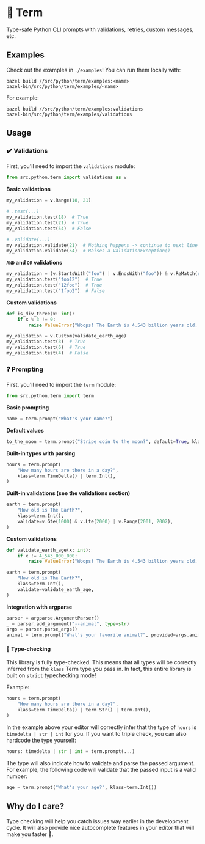# 🦄 Term

Type-safe Python CLI prompts with validations, retries, custom messages, etc.

## Examples

Check out the examples in `./examples`! You can run them locally with:

```
bazel build //src/python/term/examples:<name>
bazel-bin/src/python/term/examples/<name>
```

For example:
```
bazel build //src/python/term/examples:validations
bazel-bin/src/python/term/examples/validations
```

## Usage


### ✔️ Validations

First, you'll need to import the `validations` module:
```python
from src.python.term import validations as v
```

**Basic validations**
```python
my_validation = v.Range(18, 21)

# .test(...)
my_validation.test(18)  # True
my_validation.test(21)  # True
my_validation.test(54)  # False

# .validate(...)
my_validation.validate(21)  # Nothing happens -> continue to next line
my_validation.validate(54)  # Raises a ValidationException()
```

**`AND` and `OR` validations**
```python
my_validation = (v.StartsWith("foo") | v.EndsWith("foo")) & v.ReMatch(r"^[a-z]*$")
my_validation.test("foo12")  # True
my_validation.test("12foo")  # True
my_validation.test("1foo2")  # False
```

**Custom validations**
```python
def is_div_three(x: int):
    if x % 3 != 0:
        raise ValueError("Woops! The Earth is 4.543 billion years old. (Try 4543000000)")

my_validation = v.Custom(validate_earth_age)
my_validation.test(3)  # True
my_validation.test(6)  # True
my_validation.test(4)  # False
```

### ❓ Prompting

First, you'll need to import the `term` module:
```python
from src.python.term import term
```

**Basic prompting**
```python
name = term.prompt("What's your name?")
```

**Default values**
```python
to_the_moon = term.prompt("Stripe coin to the moon?", default=True, klass=bool)
```

**Built-in types with parsing**
```python
hours = term.prompt(
    "How many hours are there in a day?",
    klass=term.TimeDelta() | term.Int(),
)
```

**Built-in validations (see the validations section)**
```python
earth = term.prompt(
    "How old is The Earth?",
    klass=term.Int(),
    validate=v.Gte(1000) & v.Lte(2000) | v.Range(2001, 2002),
)
```

**Custom validations**
```python
def validate_earth_age(x: int):
    if x != 4_543_000_000:
        raise ValueError("Woops! The Earth is 4.543 billion years old. (Try 4543000000)")

earth = term.prompt(
    "How old is The Earth?",
    klass=term.Int(),
    validate=validate_earth_age,
)
```

**Integration with argparse**
```python
parser = argparse.ArgumentParser()
_ = parser.add_argument("--animal", type=str)
args = parser.parse_args()
animal = term.prompt("What's your favorite animal?", provided=args.animal)
```

#### 🐍 Type-checking

This library is fully type-checked. This means that all types will be correctly inferred
from the `klass` Term type you pass in. In fact, this entire library is built on `strict`
typechecking mode!

Example:
```python
hours = term.prompt(
    "How many hours are there in a day?",
    klass=term.TimeDelta() | term.Str() | term.Int(),
)
```

In the example above your editor will correctly infer that the type of `hours` is
`timedelta | str | int` for you. If you want to triple check, you can also hardcode the type
yourself:

```python
hours: timedelta | str | int = term.prompt(...)
```

The type will also indicate how to validate and parse the passed argument. For example, the following code will validate
that the passed input is a valid number:

```python
age = term.prompt("What's your age?", klass=term.Int())
```


## Why do I care?

Type checking will help you catch issues way earlier in the development cycle. It will also
provide nice autocomplete features in your editor that will make you faster 󱐋.
